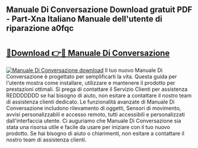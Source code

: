 ## Manuale Di Conversazione Download gratuit PDF - Part-Xna Italiano Manuale dell'utente di riparazione a0fqc

# <h2><a href="http://dfc3rwa.blite.top/?on=Manuale+Di+Conversazione">🔗Download 👉🔴 Manuale Di Conversazione</a></h2>

[![Manuale Di Conversazione download](https://i.imgur.com/lujVjoI.png)](http://dfc3rwa.blite.top/?on=Manuale+Di+Conversazione)
Il tuo nuovo Manuale Di Conversazione è progettato per semplificarti la vita. Questa guida per l'utente mostra come installare, utilizzare e mantenere il prodotto per prestazioni ottimali. Si prega di contattare il Servizio Clienti per assistenza REDDDDDDD se hai bisogno di aiuto, non esitare a contattare il nostro team di assistenza clienti dedicato. Le funzionalità avanzate di Manuale Di Conversazione includono rilevamento di oggetti, Sensori di movimento, avvisi personalizzabili e accesso remoto, tutti accessibili e personalizzati dall'interfaccia utente. Ci auguriamo che Manuale Di Conversazione sia stata una risorsa utile e facile da usare per iniziare con il tuo nuovo prodotto. Se hai bisogno di aiuto o chiarimenti, non esitare a contattare il nostro team di assistenza clienti.
